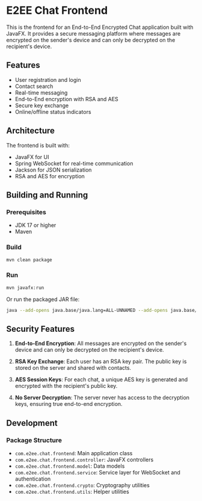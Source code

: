 # E2EE Chat Frontend

This is the frontend for an End-to-End Encrypted Chat application built with JavaFX. It provides a secure messaging platform where messages are encrypted on the sender's device and can only be decrypted on the recipient's device.

## Features

- User registration and login
- Contact search
- Real-time messaging
- End-to-End encryption with RSA and AES
- Secure key exchange
- Online/offline status indicators

## Architecture

The frontend is built with:
- JavaFX for UI
- Spring WebSocket for real-time communication
- Jackson for JSON serialization
- RSA and AES for encryption

## Building and Running

### Prerequisites

- JDK 17 or higher
- Maven

### Build

```bash
mvn clean package
```

### Run

```bash
mvn javafx:run
```

Or run the packaged JAR file:

```bash
java --add-opens java.base/java.lang=ALL-UNNAMED --add-opens java.base/java.util=ALL-UNNAMED -jar target/e2ee-chat-frontend-1.0.0.jar
```

## Security Features

1. **End-to-End Encryption**: All messages are encrypted on the sender's device and can only be decrypted on the recipient's device.

2. **RSA Key Exchange**: Each user has an RSA key pair. The public key is stored on the server and shared with contacts.

3. **AES Session Keys**: For each chat, a unique AES key is generated and encrypted with the recipient's public key.

4. **No Server Decryption**: The server never has access to the decryption keys, ensuring true end-to-end encryption.

## Development

### Package Structure

- `com.e2ee.chat.frontend`: Main application class
- `com.e2ee.chat.frontend.controller`: JavaFX controllers
- `com.e2ee.chat.frontend.model`: Data models
- `com.e2ee.chat.frontend.service`: Service layer for WebSocket and authentication
- `com.e2ee.chat.frontend.crypto`: Cryptography utilities
- `com.e2ee.chat.frontend.utils`: Helper utilities
